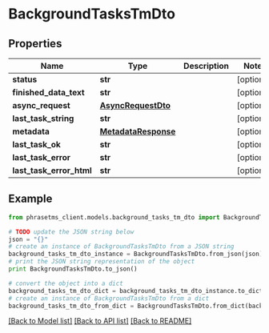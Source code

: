 # BackgroundTasksTmDto

## Properties

| Name                     | Type                                        | Description | Notes      |
| ------------------------ | ------------------------------------------- | ----------- | ---------- |
| **status**               | **str**                                     |             | [optional] |
| **finished_data_text**   | **str**                                     |             | [optional] |
| **async_request**        | [**AsyncRequestDto**](AsyncRequestDto.md)   |             | [optional] |
| **last_task_string**     | **str**                                     |             | [optional] |
| **metadata**             | [**MetadataResponse**](MetadataResponse.md) |             | [optional] |
| **last_task_ok**         | **str**                                     |             | [optional] |
| **last_task_error**      | **str**                                     |             | [optional] |
| **last_task_error_html** | **str**                                     |             | [optional] |

## Example

```python
from phrasetms_client.models.background_tasks_tm_dto import BackgroundTasksTmDto

# TODO update the JSON string below
json = "{}"
# create an instance of BackgroundTasksTmDto from a JSON string
background_tasks_tm_dto_instance = BackgroundTasksTmDto.from_json(json)
# print the JSON string representation of the object
print BackgroundTasksTmDto.to_json()

# convert the object into a dict
background_tasks_tm_dto_dict = background_tasks_tm_dto_instance.to_dict()
# create an instance of BackgroundTasksTmDto from a dict
background_tasks_tm_dto_from_dict = BackgroundTasksTmDto.from_dict(background_tasks_tm_dto_dict)
```

[[Back to Model list]](../README.md#documentation-for-models) [[Back to API list]](../README.md#documentation-for-api-endpoints) [[Back to README]](../README.md)
